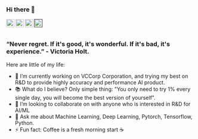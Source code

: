 ### Hi there 👋
<a href="https://www.facebook.com/duc.nt181297">
  <img align="left" alt="asneet Singh - Facebook" width="22px" src="https://cdn.jsdelivr.net/npm/simple-icons@v3/icons/facebook.svg"/>
</a>
<a href="www.linkedin.com/in/đức-nguyễn-trung-2359a8165">
  <img align="left" alt="Jasneet Singh - LinkedIn" width="22px" src="https://cdn.jsdelivr.net/npm/simple-icons@v3/icons/linkedin.svg"/>
</a>
<a href="https://t.me/dwcsnguyeenx">
  <img align="left" alt="Innovative Coder - Instagram" width="22px" src="https://cdn.jsdelivr.net/npm/simple-icons@v3/icons/telegram.svg"/>
</a>
<a href="">
  <img align="left" alt="" width="22px" src="https://cdn.jsdelivr.net/npm/simple-icons@v3/icons/twitter.svg"/>
</a>
<br />
<br />

### “Never regret. If it's good, it's wonderful. If it's bad, it's experience.” - Victoria Holt.

Here are little of my life:

- 🔭 I’m currently working on VCCorp Corporation, and trying my best on R&D to provide highly accuracy and performance AI product.
- 📚 What do I believe? Only simple thing: "You only need to try 1% every single day, you will become the best version of yourself".
- 👯 I’m looking to collaborate on with anyone who is interested in R&D for AI/ML
- 💬 Ask me about Machine Learning, Deep Learning, Pytorch, Tensorflow, Python.
- ⚡ Fun fact: Coffee is a fresh morning start ☕
